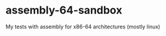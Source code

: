 assembly-64-sandbox
===================

My tests with assembly for x86-64 architectures (mostly linux)
